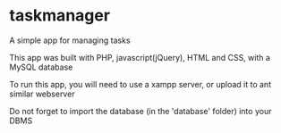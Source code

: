 # taskmanager
A simple app for managing tasks

This app was built with PHP, javascript(jQuery), HTML and CSS, with a MySQL database

To run this app, you will need to use a xampp server, or upload it to ant similar webserver

Do not forget to import the database (in the 'database' folder) into your DBMS
